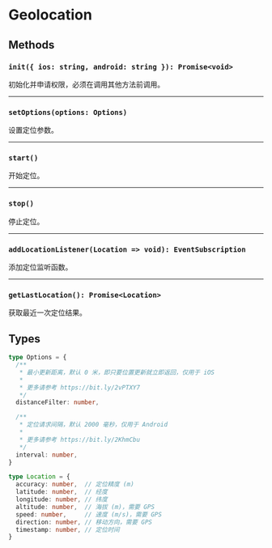 # Geolocation

## Methods

### `init({ ios: string, android: string }): Promise<void>`
初始化并申请权限，必须在调用其他方法前调用。

---

### `setOptions(options: Options)`
设置定位参数。

---

### `start()`
开始定位。

---

### `stop()`
停止定位。

---

### `addLocationListener(Location => void): EventSubscription`
添加定位监听函数。

---

### `getLastLocation(): Promise<Location>`
获取最近一次定位结果。

## Types
```typescript
type Options = {
  /**
   * 最小更新距离，默认 0 米，即只要位置更新就立即返回，仅用于 iOS
   *
   * 更多请参考 https://bit.ly/2vPTXY7
   */
  distanceFilter: number,

  /**
   * 定位请求间隔，默认 2000 毫秒，仅用于 Android
   *
   * 更多请参考 https://bit.ly/2KhmCbu
   */
  interval: number,
}

type Location = {
  accuracy: number,  // 定位精度 (m)
  latitude: number,  // 经度
  longitude: number, // 纬度
  altitude: number,  // 海拔 (m)，需要 GPS
  speed: number,     // 速度 (m/s)，需要 GPS
  direction: number, // 移动方向，需要 GPS
  timestamp: number, // 定位时间
}
```